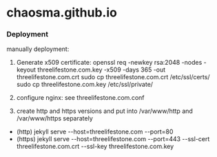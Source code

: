 # chaosma.github.io

### Deployment

manually deployment:

1. Generate x509 certificate:
   openssl req -newkey rsa:2048 -nodes -keyout threelifestone.com.key -x509 -days 365 -out threelifestone.com.crt
   sudo cp threelifestone.com.crt /etc/ssl/certs/
   sudo cp threelifestone.com.key /etc/ssl/private/

2. configure nginx:
   see threelifestone.com.conf

3. create http and https versions and put into /var/www/http and /var/www/https separately

- (http) jekyll serve --host=threelifestone.com --port=80
- (https) jekyll serve --host=threelifestone.com --port=443 --ssl-cert threelifestone.com.crt --ssl-key threelifestone.com.key


